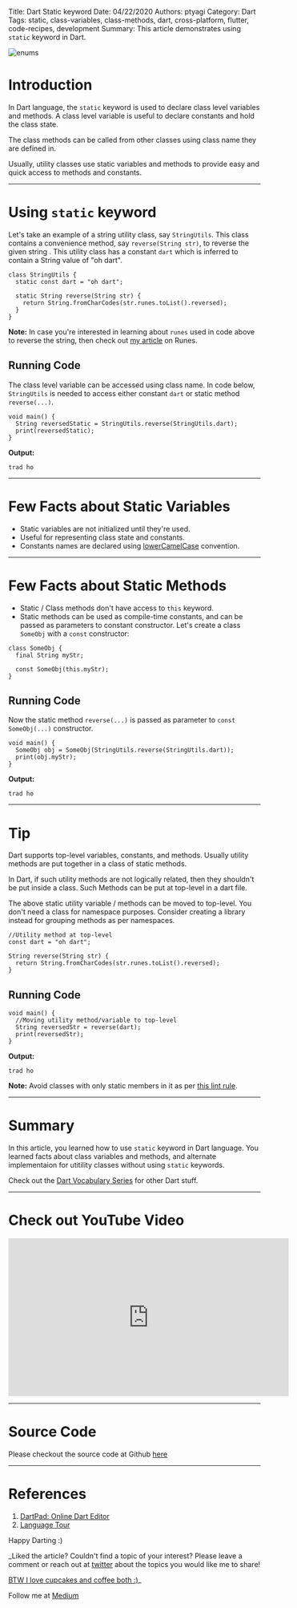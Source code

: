 Title: Dart Static keyword
Date: 04/22/2020
Authors: ptyagi
Category: Dart
Tags: static, class-variables, class-methods, dart, cross-platform, flutter, code-recipes, development
Summary: This article demonstrates using `static` keyword in Dart.


![enums]({attach}../../images/dart/static.png)

# Introduction

In Dart language, the `static` keyword is used to declare class level variables and methods. A class level variable is useful to declare constants and hold the class state.

The class methods can be called from other classes using class name they are defined in.

Usually, utility classes use static variables and methods to provide easy and quick access to methods and constants.

---

# Using `static` keyword

Let's take an example of a string utility class, say `StringUtils`. This class contains a convenience method, say `reverse(String str)`, to reverse the given string . This utility class has a constant `dart` which is inferred to contain a String value of "oh dart".

```
class StringUtils {
  static const dart = "oh dart";

  static String reverse(String str) {
    return String.fromCharCodes(str.runes.toList().reversed);
  }
}
```

**Note:** In case you're interested in learning about `runes` used in code above to reverse the string, then check out [my article](https://ptyagicodecamp.github.io/the-runes-property.html) on Runes.


## Running Code

The class level variable can be accessed using class name. In code below, `StringUtils` is needed to access either constant `dart` or static method `reverse(...)`.

```
void main() {
  String reversedStatic = StringUtils.reverse(StringUtils.dart);
  print(reversedStatic);
}
```

**Output:**

```
trad ho
```
---

# Few Facts about Static Variables

* Static variables are not initialized until they're used.
* Useful for representing class state and constants.
* Constants names are declared using [lowerCamelCase](https://dart.dev/guides/language/effective-dart/style#identifiers) convention.

---

# Few Facts about Static Methods

* Static / Class methods don't have access to `this` keyword.
* Static methods can be used as compile-time constants, and can be passed as parameters to constant constructor. Let's create a class `SomeObj` with a `const` constructor:

```
class SomeObj {
  final String myStr;

  const SomeObj(this.myStr);
}
```

## Running Code

Now the static method `reverse(...)` is passed as parameter to `const SomeObj(...)` constructor.

```
void main() {
  SomeObj obj = SomeObj(StringUtils.reverse(StringUtils.dart));
  print(obj.myStr);
}
```

**Output:**

```
trad ho
```

---

# Tip

Dart supports top-level variables, constants, and methods.
Usually utility methods are put together in a class of static methods.

In Dart, if such utility methods are not logically related, then they shouldn't be put inside a class. Such Methods can be put at top-level in a dart file.

The above static utility variable / methods can be moved to top-level. You don't need a class for namespace purposes. Consider creating a library instead for grouping methods as per namespaces.

```
//Utility method at top-level
const dart = "oh dart";

String reverse(String str) {
  return String.fromCharCodes(str.runes.toList().reversed);
}
```

## Running Code

```
void main() {
  //Moving utility method/variable to top-level
  String reversedStr = reverse(dart);
  print(reversedStr);
}
```

**Output:**

```
trad ho
```

**Note:** Avoid classes with only static members in it as per [this lint rule](https://dart-lang.github.io/linter/lints/avoid_classes_with_only_static_members.html).

---

# Summary

In this article, you learned how to use `static` keyword in Dart language. You learned facts about class variables and methods, and alternate implementaion for utitility classes without using `static` keywords.

Check out the [Dart Vocabulary Series](https://ptyagicodecamp.github.io/a-dartflutter-vocabulary-series.html) for other Dart stuff.

---


# Check out YouTube Video

<iframe width="560" height="315" src="https://www.youtube.com/embed/TODO" frameborder="0" allow="accelerometer; autoplay; encrypted-media; gyroscope; picture-in-picture" allowfullscreen></iframe>

---

# Source Code

Please checkout the source code at Github [here](https://github.com/ptyagicodecamp/dart_vocab/blob/master/src/static.dart)

---

# References

1. [DartPad: Online Dart Editor](https://dartpad.dev/)
2. [Language Tour](https://dart.dev/guides/language/language-tour#class-variables-and-methods)


Happy Darting :)

_Liked the article?
Couldn't find a topic of your interest? Please leave a comment or reach out at [twitter](https://twitter.com/ptyagi13) about the topics you would like me to share!

[BTW I love cupcakes and coffee both :)](https://www.paypal.me/pritya)_

Follow me at [Medium](https://medium.com/@ptyagicodecamp)
